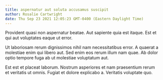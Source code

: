 ```yaml
---
title: aspernatur aut soluta accusamus suscipit
author: Rosalie Cartwright
date: Thu Sep 23 2021 12:05:23 GMT-0400 (Eastern Daylight Time)
---
```

Provident quasi non aspernatur beatae. Aut sapiente quia est itaque. Est et qui aut voluptates eaque ut error.

 Ut laboriosam rerum dignissimos nihil nam necessitatibus error. A quaerat a molestiae enim qui libero aut. Sed enim eos rerum illum nam quae. Ab dolor optio tempore fuga ab ut molestiae voluptatum aut.

 Est est et placeat laborum. Nostrum asperiores et nam praesentium rerum et veritatis ut omnis. Fugiat et dolore explicabo a. Veritatis voluptate quo.